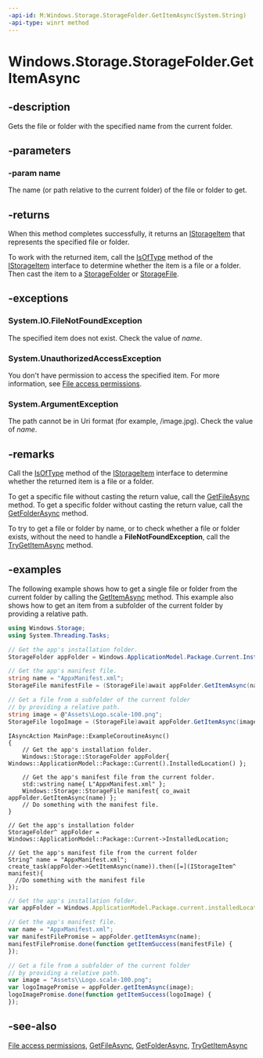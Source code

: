 ```yaml
---
-api-id: M:Windows.Storage.StorageFolder.GetItemAsync(System.String)
-api-type: winrt method
---
```


<!-- Method syntax
public Windows.Foundation.IAsyncOperation<Windows.Storage.IStorageItem> GetItemAsync(System.String name)
-->

# Windows.Storage.StorageFolder.GetItemAsync

## -description
Gets the file or folder with the specified name from the current folder.

## -parameters
### -param name
The name (or path relative to the current folder) of the file or folder to get.

## -returns
When this method completes successfully, it returns an [IStorageItem](istorageitem.md) that represents the specified file or folder.

To work with the returned item, call the [IsOfType](istorageitem_isoftype_1417811226.md) method of the [IStorageItem](istorageitem.md) interface to determine whether the item is a file or a folder. Then cast the item to a [StorageFolder](storagefolder.md) or [StorageFile](storagefile.md).

## -exceptions
### System.IO.FileNotFoundException

The specified item does not exist. Check the value of *name*.

### System.UnauthorizedAccessException

You don't have permission to access the specified item. For more information, see [File access permissions](https://docs.microsoft.com/windows/uwp/files/file-access-permissions).

### System.ArgumentException

The path cannot be in Uri format (for example, /image.jpg). Check the value of *name*.

## -remarks
Call the [IsOfType](istorageitem_isoftype_1417811226.md) method of the [IStorageItem](istorageitem.md) interface to determine whether the returned item is a file or a folder.

To get a specific file without casting the return value, call the [GetFileAsync](storagefolder_getfileasync_703762627.md) method. To get a specific folder without casting the return value, call the [GetFolderAsync](storagefolder_getfolderasync_761626819.md) method.

To try to get a file or folder by name, or to check whether a file or folder exists, without the need to handle a **FileNotFoundException**, call the [TryGetItemAsync](storagefolder_trygetitemasync_1863649689.md) method.

## -examples
The following example shows how to get a single file or folder from the current folder by calling the [GetItemAsync](storagefolder_getitemsasync_1518547059.md) method. This example also shows how to get an item from a subfolder of the current folder by providing a relative path.

```csharp
using Windows.Storage;
using System.Threading.Tasks;

// Get the app's installation folder.
StorageFolder appFolder = Windows.ApplicationModel.Package.Current.InstalledLocation;

// Get the app's manifest file.
string name = "AppxManifest.xml";
StorageFile manifestFile = (StorageFile)await appFolder.GetItemAsync(name);

// Get a file from a subfolder of the current folder
// by providing a relative path.
string image = @"Assets\Logo.scale-100.png";
StorageFile logoImage = (StorageFile)await appFolder.GetItemAsync(image);
```

```cppwinrt
IAsyncAction MainPage::ExampleCoroutineAsync()
{
    // Get the app's installation folder.
    Windows::Storage::StorageFolder appFolder{ Windows::ApplicationModel::Package::Current().InstalledLocation() };

    // Get the app's manifest file from the current folder.
    std::wstring name{ L"AppxManifest.xml" };
    Windows::Storage::StorageFile manifest{ co_await appFolder.GetItemAsync(name) };
    // Do something with the manifest file.
}
```

```cppcx
// Get the app's installation folder
StorageFolder^ appFolder = Windows::ApplicationModel::Package::Current->InstalledLocation;

// Get the app's manifest file from the current folder
String^ name = "AppxManifest.xml";
create_task(appFolder->GetItemAsync(name)).then([=](IStorageItem^ manifest){
  //Do something with the manifest file  
});
```

```javascript
// Get the app's installation folder.
var appFolder = Windows.ApplicationModel.Package.current.installedLocation;

// Get the app's manifest file.
var name = "AppxManifest.xml";
var manifestFilePromise = appFolder.getItemAsync(name);
manifestFilePromise.done(function getItemSuccess(manifestFile) {
});

// Get a file from a subfolder of the current folder
// by providing a relative path.
var image = "Assets\\Logo.scale-100.png";
var logoImagePromise = appFolder.getItemAsync(image);
logoImagePromise.done(function getItemSuccess(logoImage) {
});
```

## -see-also
[File access permissions](https://docs.microsoft.com/windows/uwp/files/file-access-permissions), [GetFileAsync](storagefolder_getfileasync_703762627.md), [GetFolderAsync](storagefolder_getfolderasync_761626819.md), [TryGetItemAsync](storagefolder_trygetitemasync_1863649689.md)